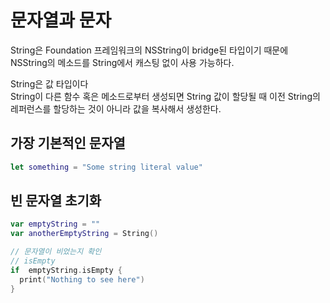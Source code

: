 # 문자열과 문자

String은 Foundation 프레임워크의 NSString이 bridge된 타입이기 때문에 NSString의 메소드를 String에서 캐스팅 없이 사용 가능하다.  

String은 값 타입이다  
String이 다른 함수 혹은 메소드로부터 생성되면 String 값이 할당될 때 이전 String의 레퍼런스를 할당하는 것이 아니라 값을 복사해서 생성한다.

## 가장 기본적인 문자열
```swift
let something = "Some string literal value"
```

## 빈 문자열 초기화
```swift
var emptyString = ""
var anotherEmptyString = String()

// 문자열이 비었는지 확인
// isEmpty
if  emptyString.isEmpty {
  print("Nothing to see here")
}
```

